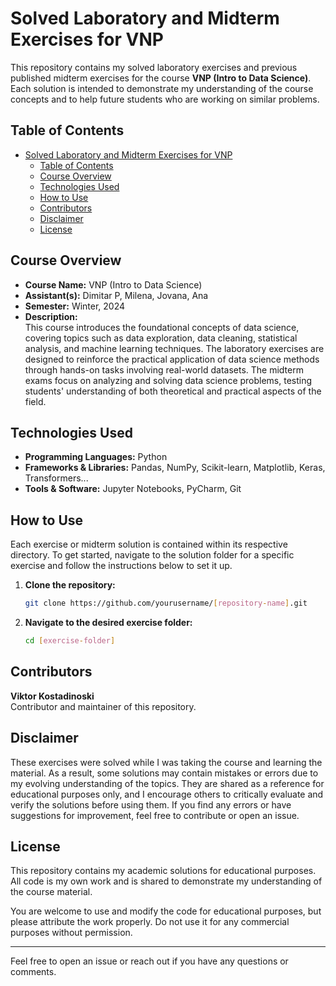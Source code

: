 # Solved Laboratory and Midterm Exercises for VNP

This repository contains my solved laboratory exercises and previous published midterm exercises for the course **VNP (Intro to Data Science)**. Each solution is intended to demonstrate my understanding of the course concepts and to help future students who are working on similar problems.

## Table of Contents

- [Solved Laboratory and Midterm Exercises for VNP](#solved-laboratory-and-midterm-exercises-for-vnp)
  - [Table of Contents](#table-of-contents)
  - [Course Overview](#course-overview)
  - [Technologies Used](#technologies-used)
  - [How to Use](#how-to-use)
  - [Contributors](#contributors)
  - [Disclaimer](#disclaimer)
  - [License](#license)

## Course Overview

- **Course Name:** VNP (Intro to Data Science)
- **Assistant(s):** Dimitar P, Milena, Jovana, Ana 
- **Semester:** Winter, 2024
- **Description:**  
   This course introduces the foundational concepts of data science, covering topics such as data exploration, data cleaning, statistical analysis, and machine learning techniques. The laboratory exercises are designed to reinforce the practical application of data science methods through hands-on tasks involving real-world datasets. The midterm exams focus on analyzing and solving data science problems, testing students' understanding of both theoretical and practical aspects of the field.

## Technologies Used

- **Programming Languages:** Python
- **Frameworks & Libraries:** Pandas, NumPy, Scikit-learn, Matplotlib, Keras, Transformers...
- **Tools & Software:** Jupyter Notebooks, PyCharm, Git 

## How to Use

Each exercise or midterm solution is contained within its respective directory. To get started, navigate to the solution folder for a specific exercise and follow the instructions below to set it up.

1. **Clone the repository:**
    ```bash
    git clone https://github.com/yourusername/[repository-name].git
    ```

2. **Navigate to the desired exercise folder:**
    ```bash
    cd [exercise-folder]
    ```

## Contributors

**Viktor Kostadinoski**  
Contributor and maintainer of this repository.

## Disclaimer

These exercises were solved while I was taking the course and learning the material. As a result, some solutions may contain mistakes or errors due to my evolving understanding of the topics. They are shared as a reference for educational purposes only, and I encourage others to critically evaluate and verify the solutions before using them. If you find any errors or have suggestions for improvement, feel free to contribute or open an issue.

## License

This repository contains my academic solutions for educational purposes. All code is my own work and is shared to demonstrate my understanding of the course material.

You are welcome to use and modify the code for educational purposes, but please attribute the work properly. Do not use it for any commercial purposes without permission.

---

Feel free to open an issue or reach out if you have any questions or comments.
